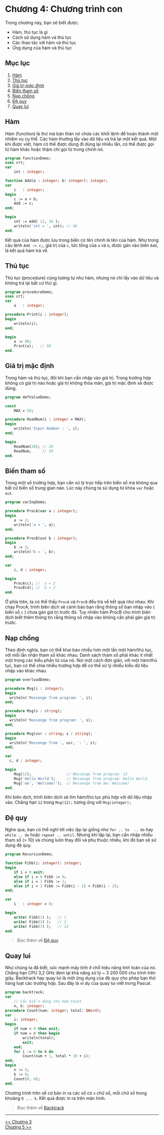 Chương 4: Chương trình con
==========================

Trong chương này, bạn sẽ biết được:
- Hàm, thủ tục là gì
- Cách sử dụng hàm và thủ tục
- Các thao tác với hàm và thủ tục
- Ứng dụng của hàm và thủ tục

Mục lục
-------

1. [Hàm](#hàm)
2. [Thủ tục](#thủ-tục)
3. [Giá trị mặc định](#giá-trị-mặc-định)
4. [Biến tham số](#biến-tham-số)
5. [Nạp chồng](#nạp-chồng)
6. [Đệ quy](#Đệ-quy)
7. [Quay lui](#quay-lui)

Hàm
---

Hàm (function) là thứ mà bản thân nó chứa các khối lệnh để hoàn thành một nhiệm vụ cụ thể. Các hàm thường lấy vào dữ liệu và trả lại một kết quả. Một khi được viết, hàm có thể được dùng đi dùng lại nhiều lần, có thể được gọi từ hàm khác hoặc thậm chí gọi từ trong chính nó.

```pascal
program functionDemo;
uses crt;
var
    int : integer;

function Add(a : integer; b: integer): integer;
var
    c   : integer;
begin
    c := a + b;
    Add := c;
end;

begin
    int := Add( 12, 34 );
    writeln('int = ', int); // 46
end.
```

Kết quả của hàm được lưu trong biến có tên chính là tên của hàm. Như trong câu lệnh `Add := c;`, giá trị của `c`, tức tổng của `a` và `b`, được gán vào biến `Add`, là kết quả hàm trả về.

Thủ tục
-------

Thủ tục (procedure) cũng tương tự như hàm, nhưng nó chỉ lấy vào dữ liệu và không trả lại bất cứ thứ gì.

```pascal
program procedureDemo;
uses crt;
var
    a   : integer;

procedure Print(i : integer);
begin
    writeln(i);
end;

begin
    a := 90;
    Print(a);   // 90
end.
```

Giá trị mặc định
----------------

Trong hàm và thủ tục, đôi khi bạn cần nhập vào giá trị. Trong trường hợp không có giá trị nào hoặc giá trị không thỏa mãn, giá trị mặc định sẽ được dùng.

```pascal
program defValueDemo;

const
    MAX = 50;

procedure ReadNum(i : integer = MAX);
begin
    writeln('Input Number : ', i);
end;

begin
    ReadNum(20); // 20
    ReadNum;     // 50
end.
```

Biến tham số
------------

Trong một số trường hợp, bạn cần xử lý trực tiếp trên biến số mà không qua bất cứ biến số trung gian nào. Lúc này chúng ta sử dụng từ khóa `var` hoặc `out`.

```pascal
program varInpDemo;

procedure ProcA(var a : integer);
begin
    a := 2;
    writeln('a = ', a);
end;

procedure ProcB(out b : integer);
begin
    b := 2;
    writeln('b = ', b);
end;

var
    c, d : integer;

begin
    ProcA(c); //  a = 2
    ProcB(d); //  b = 2
end.
```

Ở phía trên, ta có thể thấy `ProcA` và `ProcB` đều trả về kết quả như nhau. Khi chạy ProcA, trình biên dịch sẽ cảnh báo bạn rằng thông số bạn nhập vào ( biến số `c` ) chưa gán giá trị trước đó. Tuy nhiên hàm ProcB cho trình biên dịch biết thêm thông tin rằng thông số nhập vào không cần phải gán giá trị trước.

Nạp chồng
---------

Theo định nghĩa, bạn có thể khai báo nhiều hơn một lần một hàm/thủ tục, với mỗi lần nhận tham số khác nhau. Danh sách tham số phải khác ít nhất một trong các kiểu phần tử của nó. Nói một cách đơn giản, với một hàm/thủ tục, bạn có thể chia nhiều trường hợp để có thể xử lý nhiều kiểu dữ liệu nhập vào khác nhau.

```pascal
program overloadDemo;

procedure Msg(i : integer);
begin
  writeln('Messenge from program: ', i);
end;

procedure Msg(s : string);
begin
  writeln('Messenge from program: ', s);
end;

procedure Msg(usr : string; s : string);
begin
  writeln('Messenge from ', usr, ': ', s);
end;

var
  c, d : integer;

begin
    Msg(12);                // Messenge from program: 12
    Msg('Hello World');     // Messenge from program: Hello World
    Msg('me', 'Welcome!');  // Messenge from me: Welcome!
end.
```

Khi biên dịch, trình biên dịch sẽ tìm hàm/thủ tục phù hợp với dữ liệu nhập vào. Chẳng hạn `12` trong `Msg(12);` tương ứng với `Msg(integer);`

Đệ quy
------

Nghe qua, bạn có thể nghĩ tới việc lặp lại giống như `for .. to  .. do` hay `while .. do` hoặc `repeat .. until`. Nhưng khi lặp lại, bạn cần nhập nhiều tham số (> 10) và chúng luôn thay đổi và phụ thuộc nhiều, khi đó bạn sẽ sử dụng đệ quy.

```pascal
program RecursionDemo;

function Fibb(i: integer): integer;
begin
    if i < 0 exit;
    else if i = 0 Fibb := 0;
    else if i = 1 Fibb := 1;
    else if i > 1 Fibb := Fibb(i - 1) + Fibb(i - 2);
end;

var
    i   : integer = 0;

begin
    write( Fibb(1) );   // 1
    write( Fibb(3) );   // 2
    write( Fibb(7) );   // 13
end.
```

> Đọc thêm về [Đệ quy](https://vi.wikipedia.org/wiki/%C4%90%E1%BB%87_quy)

Quay lui
--------

Như chúng ta đã biết, sức mạnh máy tính ở chỗ hiệu năng tính toán của nó. Chẳng hạn CPU 3,2 GHz đem lại khả năng xử lý ~ 3 200 000 chu trình trên giây. Backtrack hay quay lui là một ứng dụng của đệ quy cho phép bạn thử hàng loạt các trường hợp. Sau đây là ví dụ của quay lui viết trong Pascal.

```pascal
program backtrack;
var
    // Các biến dùng cho hàm Count
    n, k: integer;
procedure Count(num: integer; total: QWord);
var
    i: integer;
begin
    if num < 0 then exit;
    if num = n then begin
        writeln(total);
        exit;
    end;
    for i := 0 to k do
        Count(num + 1, total * 10 + i);
end;
begin
    n := 5;
    k := 9;
    Count(0, 0);
end.
```

Chương trình trên về cơ bản in ra các số có `n` chữ số, mỗi chữ số trong khoảng `0 ... k`. Kết quả được in ra trên màn hình.
> Đọc thêm về [Backtrack](https://vi.wikipedia.org/wiki/Quay_lui_(khoa_h%E1%BB%8Dc_m%C3%A1y_t%C3%ADnh))
- - -
[<< Chương 3](chapter03.md)  
[Chương 5 >>](chapter05.md)
